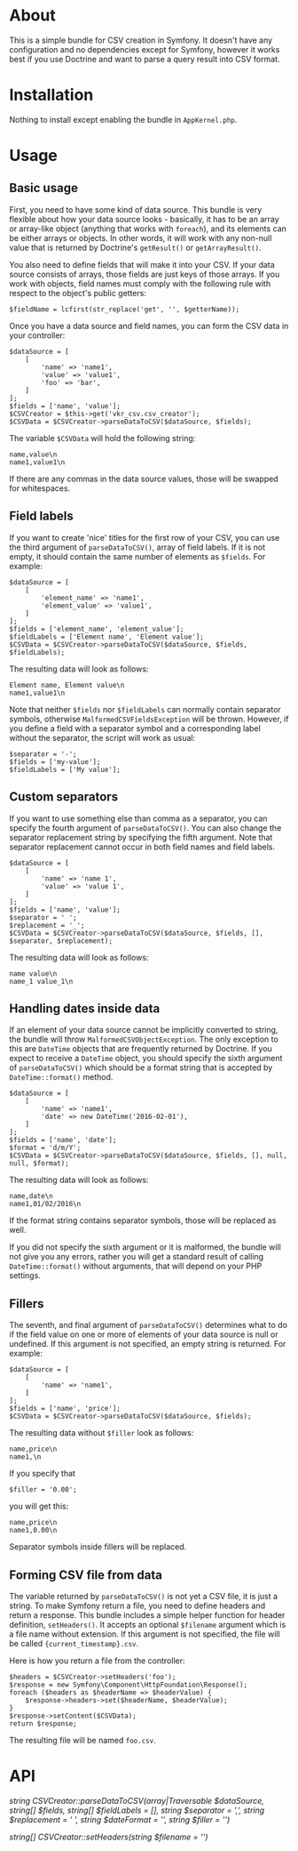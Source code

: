 About
=====

This is a simple bundle for CSV creation in Symfony. It doesn't have any configuration
and no dependencies except for Symfony, however it works best if you use Doctrine and
want to parse a query result into CSV format.

Installation
============

Nothing to install except enabling the bundle in ```AppKernel.php```.

Usage
=====

Basic usage
-----------

First, you need to have some kind of data source. This bundle is very flexible about how
your data source looks - basically, it has to be an array or array-like object (anything
that works with ```foreach```), and its elements can be either arrays or objects. In other
words, it will work with any non-null value that is returned by Doctrine's ```getResult()```
or ```getArrayResult()```.

You also need to define fields that will make it into your CSV. If your data source consists
of arrays, those fields are just keys of those arrays. If you work with objects, field names
must comply with the following rule with respect to the object's public getters:

```
$fieldName = lcfirst(str_replace('get', '', $getterName));
```

Once you have a data source and field names, you can form the CSV data in your controller:

```
$dataSource = [
    [
        'name' => 'name1',
        'value' => 'value1',
        'foo' => 'bar',
    ]
];
$fields = ['name', 'value'];
$CSVCreator = $this->get('vkr_csv.csv_creator');
$CSVData = $CSVCreator->parseDataToCSV($dataSource, $fields);
```

The variable ```$CSVData``` will hold the following string:

```
name,value\n
name1,value1\n
```

If there are any commas in the data source values, those will be swapped for whitespaces.

Field labels
-------------

If you want to create 'nice' titles for the first row of your CSV, you can use the third
argument of ```parseDataToCSV()```, array of field labels. If it is not empty, it should
contain the same number of elements as ```$fields```. For example:

```
$dataSource = [
    [
        'element_name' => 'name1',
        'element_value' => 'value1',
    ]
];
$fields = ['element_name', 'element_value'];
$fieldLabels = ['Element name', 'Element value'];
$CSVData = $CSVCreator->parseDataToCSV($dataSource, $fields, $fieldLabels);
```

The resulting data will look as follows:

```
Element name, Element value\n
name1,value1\n
```

Note that neither ```$fields``` nor ```$fieldLabels``` can normally contain separator
symbols, otherwise ```MalformedCSVFieldsException``` will be thrown. However, if you
define a field with a separator symbol and a corresponding label without the separator,
the script will work as usual:

```
$separator = '-';
$fields = ['my-value'];
$fieldLabels = ['My value'];
```

Custom separators
-----------------

If you want to use something else than comma as a separator, you can specify the fourth
argument of ```parseDataToCSV()```. You can also change the separator replacement string
by specifying the fifth argument. Note that separator replacement cannot occur in
both field names and field labels.

```
$dataSource = [
    [
        'name' => 'name 1',
        'value' => 'value 1',
    ]
];
$fields = ['name', 'value'];
$separator = ' ';
$replacement = '_';
$CSVData = $CSVCreator->parseDataToCSV($dataSource, $fields, [], $separator, $replacement);
```

The resulting data will look as follows:

```
name value\n
name_1 value_1\n
```

Handling dates inside data
--------------------------

If an element of your data source cannot be implicitly converted to string, the bundle
will throw ```MalformedCSVObjectException```. The only exception to this are ```DateTime```
objects that are frequently returned by Doctrine. If you expect to receive a ```DateTime```
object, you should specify the sixth argument of ```parseDataToCSV()``` which should be
a format string that is accepted by ```DateTime::format()``` method.

```
$dataSource = [
    [
        'name' => 'name1',
        'date' => new DateTime('2016-02-01'),
    ]
];
$fields = ['name', 'date'];
$format = 'd/m/Y';
$CSVData = $CSVCreator->parseDataToCSV($dataSource, $fields, [], null, null, $format);
```

The resulting data will look as follows:

```
name,date\n
name1,01/02/2016\n
```

If the format string contains separator symbols, those will be replaced as well.

If you did not specify the sixth argument or it is malformed, the bundle will not give
you any errors, rather you will get a standard result of calling ```DateTime::format()```
without arguments, that will depend on your PHP settings.

Fillers
-------

The seventh, and final argument of ```parseDataToCSV()``` determines what to do if
the field value on one or more of elements of your data source is null or undefined.
If this argument is not specified, an empty string is returned. For example:

```
$dataSource = [
    [
        'name' => 'name1',
    ]
];
$fields = ['name', 'price'];
$CSVData = $CSVCreator->parseDataToCSV($dataSource, $fields);
```

The resulting data without ```$filler``` look as follows:

```
name,price\n
name1,\n
```

If you specify that

```
$filler = '0.00';
```

you will get this:

```
name,price\n
name1,0.00\n
```

Separator symbols inside fillers will be replaced.

Forming CSV file from data
--------------------------

The variable returned by ```parseDataToCSV()``` is not yet a CSV file, it is just a
string. To make Symfony return a file, you need to define headers and return a response.
This bundle includes a simple helper function for header definition, ```setHeaders()```.
It accepts an optional ```$filename``` argument which is a file name without extension.
If this argument is not specified, the file will be called ```{current_timestamp}.csv```.

Here is how you return a file from the controller:

```
$headers = $CSVCreator->setHeaders('foo');
$response = new Symfony\Component\HttpFoundation\Response();
foreach ($headers as $headerName => $headerValue) {
    $response->headers->set($headerName, $headerValue);
}
$response->setContent($CSVData);
return $response;
```

The resulting file will be named ```foo.csv```.

API
===

*string CSVCreator::parseDataToCSV(array|Traversable $dataSource, string[] $fields, string[] $fieldLabels = [], string $separator = ',', string $replacement = ' ', string $dateFormat = '', string $filler = '')*

*string[] CSVCreator::setHeaders(string $filename = '')*
